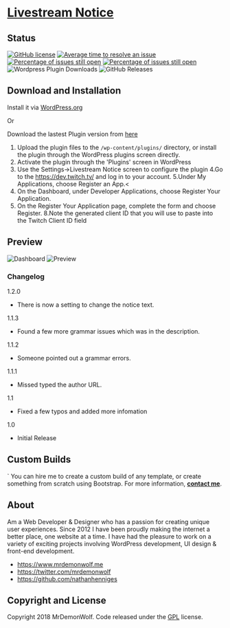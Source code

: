 # [Livestream Notice](https://github.com/MrDemonWolf/livestream-notice)
## Status

[![GitHub license](https://img.shields.io/badge/license-GPL-blue.svg)](https://raw.githubusercontent.com/MrDemonWolf/livestream-noticer/master/LICENSE)
[![Average time to resolve an issue](http://isitmaintained.com/badge/resolution/mrdemonwolf/livestream-notice.svg)](http://isitmaintained.com/project/mrdemonwolf/livestream-notice "Average time to resolve an issue")
[![Percentage of issues still open](http://isitmaintained.com/badge/open/mrdemonwolf/livestream-notice.svg)](http://isitmaintained.com/project/mrdemonwolf/livestream-notice "Percentage of issues still open")
[![Percentage of issues still open](http://isitmaintained.com/badge/open/mrdemonwolf/livestream-notice.svg)](http://isitmaintained.com/project/mrdemonwolf/livestream-notice "Percentage of issues still open")
![Wordpress Plugin Downloads](https://img.shields.io/wordpress/plugin/dt/livestream-notice.svg)
![GitHub Releases](https://img.shields.io/github/downloads/nathanhenniges/livestream-notice/latest/total.svg)

## Download and Installation
Install it via [WordPress.org](https://wordpress.org/plugins/livestream-notice/)

Or

Download the lastest Plugin version from [here](https://github.com/nathanhenniges/livestream-notice/releases/latest/download/asset-name.zip)
1. Upload the plugin files to the `/wp-content/plugins/` directory, or install the plugin through the WordPress plugins screen directly.
2. Activate the plugin through the 'Plugins' screen in WordPress
3. Use the Settings->Livestream Notice screen to configure the plugin
4.Go to the https://dev.twitch.tv/ and log in to your account.
5.Under My Applications, choose Register an App.<
6. On the Dashboard, under Developer Applications, choose Register Your Application.
7. On the Register Your Application page, complete the form and choose Register.
8.Note the generated client ID that you will use to paste into the Twitch Client ID field

## Preview

![Dashboard](https://ps.w.org/livestream-notice/assets/screenshot-1.jpg?rev=1945066 "Dashboard")
![Preview](https://ps.w.org/livestream-notice/assets/screenshot-2.jpg?rev=1945066 "Preview")

### Changelog
1.2.0
* There is now a setting to change the notice text.

1.1.3
* Found a few more grammar issues which was in the description.

1.1.2
* Someone pointed out a grammar errors.

1.1.1
* Missed typed the author URL.

1.1
* Fixed a few typos and added more infomation

1.0
* Initial Release


## Custom Builds
`
You can hire me to create a custom build of any template, or create something from scratch using Bootstrap. For more information,  **[contact me](https://www.mrdemonwolf.me/about)**.

## About

Am a Web Developer & Designer who has a passion for creating unique user experiences. Since 2012 I have been proudly making the internet a better place, one website at a time. I have had the pleasure to work on a variety of exciting projects involving WordPress development, UI design & front-end development.

* https://www.mrdemonwolf.me
* https://twitter.com/mrdemonwolf
* https://github.com/nathanhenniges

## Copyright and License

Copyright 2018 MrDemonWolf. Code released under the [GPL](https://github.com/nathanhenniges/livestream-notice/blob/master/LICENSE.md) license.

